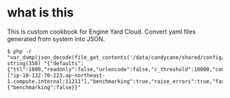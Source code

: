 # what is this
This is custom cookbook for Engine Yard Cloud.
Convert yaml files generated from system into JSON.

    $ php -r "var_dump(json_decode(file_get_contents('/data/candycane/shared/config/memcached.json'),true));"
    string(358) "{"defaults":{"ttl":1800,"readonly":false,"urlencode":false,"c_threshold":10000,"compression":true,"debug":false,"namespace":"","sessions":true,"fragments":true,"memory":128,"servers":["ip-10-132-70-223.ap-northeast-1.compute.internal:11211"],"benchmarking":true,"raise_errors":true,"fast_hash":false,"fastest_hash":false},"production":{"benchmarking":false}}"